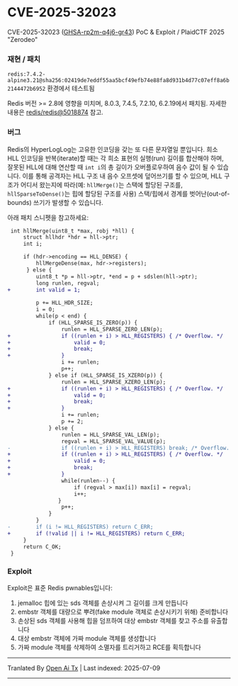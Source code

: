 # CVE-2025-32023

CVE-2025-32023 ([GHSA-rp2m-q4j6-gr43](https://github.com/redis/redis/security/advisories/GHSA-rp2m-q4j6-gr43)) PoC & Exploit / PlaidCTF 2025 "Zerodeo"


### 재현 / 패치

`redis:7.4.2-alpine3.21@sha256:02419de7eddf55aa5bcf49efb74e88fa8d931b4d77c07eff8a6b2144472b6952` 환경에서 테스트됨

Redis 버전 >= 2.8에 영향을 미치며, 8.0.3, 7.4.5, 7.2.10, 6.2.19에서 패치됨. 자세한 내용은 [redis/redis@5018874](https://github.com/redis/redis/commit/50188747cbfe43528d2719399a2a3c9599169445) 참고.


### 버그

Redis의 HyperLogLog는 고유한 인코딩을 갖는 또 다른 문자열일 뿐입니다. 희소 HLL 인코딩을 반복(iterate)할 때는 각 희소 표현의 실행(run) 길이를 합산해야 하며, 잘못된 HLL에 대해 연산할 때 `int i`의 총 길이가 오버플로우하여 음수 값이 될 수 있습니다. 이를 통해 공격자는 HLL 구조 내 음수 오프셋에 덮어쓰기를 할 수 있으며, HLL 구조가 어디서 왔는지에 따라(예: `hllMerge()`는 스택에 할당된 구조를, `hllSparseToDense()`는 힙에 할당된 구조를 사용) 스택/힙에서 경계를 벗어난(out-of-bounds) 쓰기가 발생할 수 있습니다.

아래 패치 스니펫을 참고하세요:

```diff
 int hllMerge(uint8_t *max, robj *hll) {
     struct hllhdr *hdr = hll->ptr;
     int i;

     if (hdr->encoding == HLL_DENSE) {
         hllMergeDense(max, hdr->registers);
      } else {
         uint8_t *p = hll->ptr, *end = p + sdslen(hll->ptr);
         long runlen, regval;
+        int valid = 1;
 
         p += HLL_HDR_SIZE;
         i = 0;
         while(p < end) {
             if (HLL_SPARSE_IS_ZERO(p)) {
                 runlen = HLL_SPARSE_ZERO_LEN(p);
+                if ((runlen + i) > HLL_REGISTERS) { /* Overflow. */
+                    valid = 0;
+                    break;
+                }
                 i += runlen;
                 p++;
             } else if (HLL_SPARSE_IS_XZERO(p)) {
                 runlen = HLL_SPARSE_XZERO_LEN(p);
+                if ((runlen + i) > HLL_REGISTERS) { /* Overflow. */
+                    valid = 0;
+                    break;
+                }
                 i += runlen;
                 p += 2;
             } else {
                 runlen = HLL_SPARSE_VAL_LEN(p);
                 regval = HLL_SPARSE_VAL_VALUE(p);
-                if ((runlen + i) > HLL_REGISTERS) break; /* Overflow. */
+                if ((runlen + i) > HLL_REGISTERS) { /* Overflow. */
+                    valid = 0;
+                    break;
+                }
                 while(runlen--) {
                     if (regval > max[i]) max[i] = regval;
                     i++;
                }
                 p++;
             }
         }
-        if (i != HLL_REGISTERS) return C_ERR;
+        if (!valid || i != HLL_REGISTERS) return C_ERR;
     }
     return C_OK;
 }
```
### Exploit

Exploit은 표준 Redis pwnables입니다:
1. jemalloc 힙에 있는 sds 객체를 손상시켜 그 길이를 크게 만듭니다
2. embstr 객체를 대량으로 뿌려(fake module 객체로 손상시키기 위해) 준비합니다
3. 손상된 sds 객체를 사용해 힙을 덤프하여 대상 embstr 객체를 찾고 주소를 유출합니다
4. 대상 embstr 객체에 가짜 module 객체를 생성합니다
5. 가짜 module 객체를 삭제하여 소멸자를 트리거하고 RCE를 획득합니다

---

Tranlated By [Open Ai Tx](https://github.com/OpenAiTx/OpenAiTx) | Last indexed: 2025-07-09

---